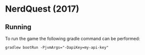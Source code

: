 # NerdQuest (2017)
## Running
To run the game the following gradle command can be performed:
```
gradlew bootRun -PjvmArgs="-DapiKey=my-api-key"
```